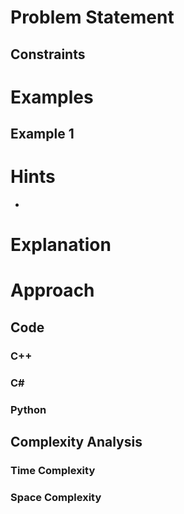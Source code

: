 # Problem Statement

## Constraints

# Examples
## Example 1
# Hints
- 
# Explanation

# Approach

## Code
### C++
### C\#
### Python
## Complexity Analysis
### Time Complexity

### Space Complexity
